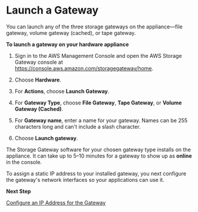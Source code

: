 # Launch a Gateway<a name="appliance-launch-gateway"></a>

You can launch any of the three storage gateways on the appliance—file gateway, volume gateway \(cached\), or tape gateway\.

**To launch a gateway on your hardware appliance**

1. Sign in to the AWS Management Console and open the AWS Storage Gateway console at [https://console\.aws\.amazon\.com/storagegateway/home](https://console.aws.amazon.com/storagegateway/)\.

1. Choose **Hardware**\.

1. For **Actions**, choose **Launch Gateway**\.

1. For **Gateway Type**, choose **File Gateway**, **Tape Gateway**, or **Volume Gateway \(Cached\)**\.

1. For **Gateway name**, enter a name for your gateway\. Names can be 255 characters long and can't include a slash character\. 

1. Choose **Launch gateway**\.

The Storage Gateway software for your chosen gateway type installs on the appliance\. It can take up to 5–10 minutes for a gateway to show up as **online** in the console\.

To assign a static IP address to your installed gateway, you next configure the gateway's network interfaces so your applications can use it\. 

**Next Step**

[Configure an IP Address for the Gateway](appliance-configure-ip.md)
